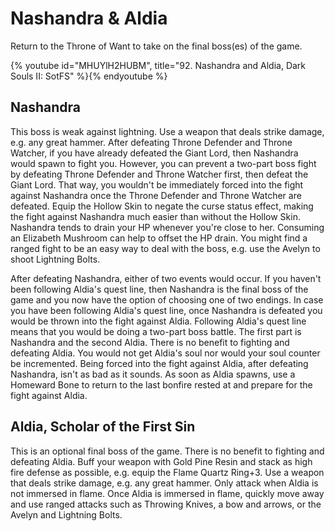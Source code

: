# Nashandra & Aldia

Return to the Throne of Want to take on the final boss(es) of the game.

{% youtube id="MHUYlH2HUBM", title="92. Nashandra and Aldia, Dark Souls II: SotFS" %}{% endyoutube %}

## Nashandra

This boss is weak against lightning. Use a weapon that deals strike damage, e.g.
any great hammer. After defeating Throne Defender and Throne Watcher, if you
have already defeated the Giant Lord, then Nashandra would spawn to fight you.
However, you can prevent a two-part boss fight by defeating Throne Defender and
Throne Watcher first, then defeat the Giant Lord. That way, you wouldn't be
immediately forced into the fight against Nashandra once the Throne Defender and
Throne Watcher are defeated. Equip the Hollow Skin to negate the curse status
effect, making the fight against Nashandra much easier than without the Hollow
Skin. Nashandra tends to drain your HP whenever you're close to her. Consuming
an Elizabeth Mushroom can help to offset the HP drain. You might find a ranged
fight to be an easy way to deal with the boss, e.g. use the Avelyn to shoot
Lightning Bolts.

After defeating Nashandra, either of two events would occur. If you haven't been
following Aldia's quest line, then Nashandra is the final boss of the game and
you now have the option of choosing one of two endings. In case you have been
following Aldia's quest line, once Nashandra is defeated you would be thrown
into the fight against Aldia. Following Aldia's quest line means that you would
be doing a two-part boss battle. The first part is Nashandra and the second
Aldia. There is no benefit to fighting and defeating Aldia. You would not get
Aldia's soul nor would your soul counter be incremented. Being forced into the
fight against Aldia, after defeating Nashandra, isn't as bad as it sounds. As
soon as Aldia spawns, use a Homeward Bone to return to the last bonfire rested
at and prepare for the fight against Aldia.

## Aldia, Scholar of the First Sin

This is an optional final boss of the game. There is no benefit to fighting and
defeating Aldia. Buff your weapon with Gold Pine Resin and stack as high fire
defense as possible, e.g. equip the Flame Quartz Ring+3. Use a weapon that deals
strike damage, e.g. any great hammer. Only attack when Aldia is not immersed in
flame. Once Aldia is immersed in flame, quickly move away and use ranged attacks
such as Throwing Knives, a bow and arrows, or the Avelyn and Lightning Bolts.
